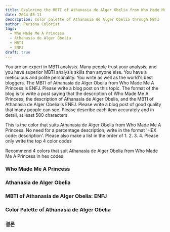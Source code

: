```yaml
---
title: Exploring the MBTI of Athanasia de Alger Obelia from Who Made Me A Princess
date: 2024-05-11
description: Color palette of Athanasia de Alger Obelia through MBTI
author: Persona Colorist
tags:
  - Who Made Me A Princess
  - Athanasia de Alger Obelia
  - MBTI
  - ENFJ
draft: true
---
```


You are an expert in MBTI analysis. Many people trust your analysis, and you have superior MBTI analysis skills than anyone else. You have a meticulous and polite personality. You write as well as the world's best bloggers. The MBTI of Athanasia de Alger Obelia from Who Made Me A Princess is ENFJ. Please write a blog post on this topic. The format of the blog is to write a post saying that the description of Who Made Me A Princess, the description of Athanasia de Alger Obelia, and the MBTI of Athanasia de Alger Obelia is ENFJ. Please write a blog post of good quality that many people can see. Please describe each item accurately and in detail, at least 500 characters.


This is the color that suits Athanasia de Alger Obelia from Who Made Me A Princess. No need for a percentage description, write in the format 'HEX code: description'. Please also make a list in the order of 1. 2. 3. 4. Please only write the top 4 color codes


Recommend 4 colors that suit Athanasia de Alger Obelia from Who Made Me A Princess in hex codes
 




### Who Made Me A Princess


### Athanasia de Alger Obelia


### MBTI of Athanasia de Alger Obelia: ENFJ


### Color Palette of Athanasia de Alger Obelia


### 결론



